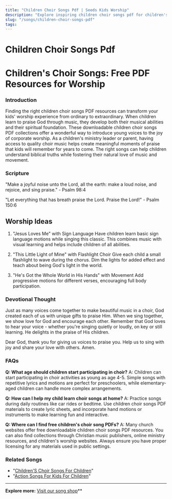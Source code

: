 ```yaml
---
title: "Children Choir Songs Pdf | Seeds Kids Worship"
description: "Explore inspiring children choir songs pdf for children's worship and faith development. Biblical music resources for families and ministry."
slug: "/songs/children-choir-songs-pdf"
tags:
---
```


# Children Choir Songs Pdf

# Children's Choir Songs: Free PDF Resources for Worship

### Introduction
Finding the right children choir songs PDF resources can transform your kids' worship experience from ordinary to extraordinary. When children learn to praise God through music, they develop both their musical abilities and their spiritual foundation. These downloadable children choir songs PDF collections offer a wonderful way to introduce young voices to the joy of corporate worship. As a children's ministry leader or parent, having access to quality choir music helps create meaningful moments of praise that kids will remember for years to come. The right songs can help children understand biblical truths while fostering their natural love of music and movement.

### Scripture
"Make a joyful noise unto the Lord, all the earth: make a loud noise, and rejoice, and sing praise." - Psalm 98:4

"Let everything that has breath praise the Lord. Praise the Lord!" - Psalm 150:6

## Worship Ideas
1. "Jesus Loves Me" with Sign Language
Have children learn basic sign language motions while singing this classic. This combines music with visual learning and helps include children of all abilities.

2. "This Little Light of Mine" with Flashlight Choir
Give each child a small flashlight to wave during the chorus. Dim the lights for added effect and teach about being God's light in the world.

3. "He's Got the Whole World in His Hands" with Movement
Add progressive motions for different verses, encouraging full body participation.

### Devotional Thought
Just as many voices come together to make beautiful music in a choir, God created each of us with unique gifts to praise Him. When we sing together, we show love for God and encourage each other. Remember that God loves to hear your voice - whether you're singing quietly or loudly, on key or still learning. He delights in the praise of His children.

Dear God, thank you for giving us voices to praise you. Help us to sing with joy and share your love with others. Amen.

### FAQs
**Q: What age should children start participating in choir?**
A: Children can start participating in choir activities as young as age 4-5. Simple songs with repetitive lyrics and motions are perfect for preschoolers, while elementary-aged children can handle more complex arrangements.

**Q: How can I help my child learn choir songs at home?**
A: Practice songs during daily routines like car rides or bedtime. Use children choir songs PDF materials to create lyric sheets, and incorporate hand motions or instruments to make learning fun and interactive.

**Q: Where can I find free children's choir song PDFs?**
A: Many church websites offer free downloadable children choir songs PDF resources. You can also find collections through Christian music publishers, online ministry resources, and children's worship websites. Always ensure you have proper licensing for any materials used in public settings.

### Related Songs

- "[Children'S Choir Songs For Children](/songs/children-s-choir-songs-for-children/)"
- "[Action Songs For Kids For Children](/songs/action-songs-for-kids-for-children/)"

---

**Explore more:** [Visit our song shop](https://seedskidsworship.com/shop)**

<!-- Schema Markup -->
<script type="application/ld+json">
{
  "@context": "https://schema.org",
  "@type": "MusicRecording",
  "name": "Children Choir Songs Pdf",
  "byArtist": {
    "@type": "MusicGroup",
    "name": "Seeds Kids Worship"
  },
  "isFamilyFriendly": true,
  "url": "https://seedskidsworship.com/songs/children-choir-songs-pdf/"
}
</script>
